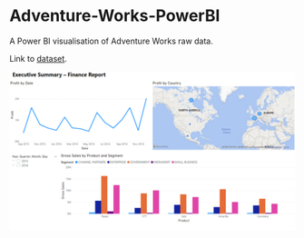 # Adventure-Works-PowerBI
A Power BI visualisation of Adventure Works raw data.

Link to [dataset](https://learn.microsoft.com/en-us/sql/samples/adventureworks-install-configure?view=sql-server-ver16&tabs=ssms).

![alt text](example_2.png?raw=true)
